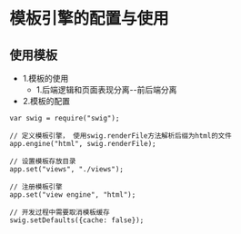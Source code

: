 # 模板引擎的配置与使用

## 使用模板
*  1.模板的使用
   *  1.后端逻辑和页面表现分离--前后端分离
*  2.模板的配置
```
var swig = require("swig");

// 定义模板引擎， 使用swig.renderFile方法解析后缀为html的文件
app.engine("html", swig.renderFile); 

// 设置模板存放目录
app.set("views", "./views");

// 注册模板引擎
app.set("view engine", "html");

// 开发过程中需要取消模板缓存
swig.setDefaults({cache: false});
```